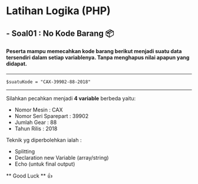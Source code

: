 
# Latihan Logika (PHP)

## - Soal01 : No Kode Barang :package:

#### Peserta mampu memecahkan kode barang berikut menjadi suatu data tersendiri dalam setiap variablenya. Tanpa menghapus nilai apapun yang didapat.

- - - - 
```
$suatuKode = "CAX-39902-88-2018"
```
- - - - 

Silahkan pecahkan menjadi **4 variable** berbeda yaitu:
- Nomor Mesin : CAX
- Nomor Seri Sparepart : 39902
- Jumlah Gear : 88
- Tahun Rilis : 2018

Teknik yg diperbolehkan ialah :
- Splitting
- Declaration new Variable (array/string)
- Echo (untuk final output)


** Good Luck ** :+1: